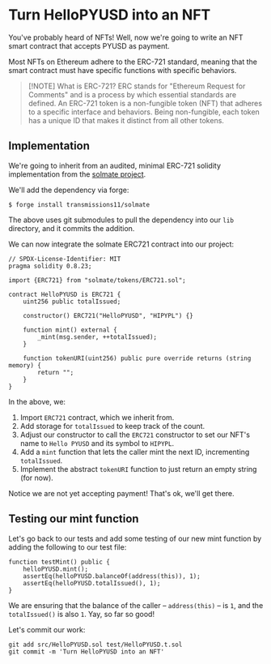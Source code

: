 # Turn HelloPYUSD into an NFT

You've probably heard of NFTs! Well, now we're going to write an NFT smart contract that accepts PYUSD as payment.

Most NFTs on Ethereum adhere to the ERC-721 standard, meaning that the smart contract must have specific functions with specific behaviors.

> [!NOTE] What is ERC-721?
> ERC stands for "Ethereum Request for Comments" and is a process by which essential standards are defined. An ERC-721 token is a non-fungible token (NFT) that adheres to a specific interface and behaviors. Being non-fungible, each token has a unique ID that makes it distinct from all other tokens.

## Implementation

We're going to inherit from an audited, minimal ERC-721 solidity implementation from the [solmate project](https://github.com/transmissions11/solmate).

We'll add the dependency via forge:

```shell
$ forge install transmissions11/solmate
```

The above uses git submodules to pull the dependency into our `lib` directory, and it commits the addition.

We can now integrate the solmate ERC721 contract into our project:

```solidity
// SPDX-License-Identifier: MIT
pragma solidity 0.8.23;

import {ERC721} from "solmate/tokens/ERC721.sol";

contract HelloPYUSD is ERC721 {
    uint256 public totalIssued;

    constructor() ERC721("HelloPYUSD", "HIPYPL") {}

    function mint() external {
        _mint(msg.sender, ++totalIssued);
    }

    function tokenURI(uint256) public pure override returns (string memory) {
        return "";
    }
}
```

In the above, we:

1. Import `ERC721` contract, which we inherit from.
2. Add storage for `totalIssued` to keep track of the count.
3. Adjust our constructor to call the `ERC721` constructor to set our NFT's name to `Hello PYUSD` and its symbol to `HIPYPL`.
4. Add a `mint` function that lets the caller mint the next ID, incrementing `totalIssued`.
5. Implement the abstract `tokenURI` function to just return an empty string (for now).

Notice we are not yet accepting payment! That's ok, we'll get there.

## Testing our mint function

Let's go back to our tests and add some testing of our new mint function by adding the following to our test file:

```solidity
function testMint() public {
    helloPYUSD.mint();
    assertEq(helloPYUSD.balanceOf(address(this)), 1);
    assertEq(helloPYUSD.totalIssued(), 1);
}
```

We are ensuring that the balance of the caller – `address(this)` – is `1`, and the `totalIssued()` is also `1`. Yay, so far so good!

Let's commit our work:

```shell
git add src/HelloPYUSD.sol test/HelloPYUSD.t.sol
git commit -m 'Turn HelloPYUSD into an NFT'
```

